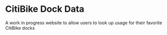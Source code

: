 # CitiBike Dock Data

A work in progress website to allow users to look up usage for their favorite CitiBike docks
